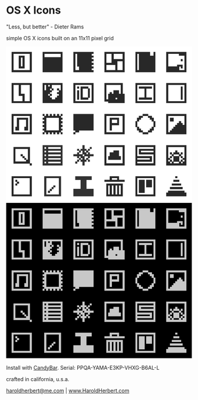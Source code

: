 OS X Icons
==========

"Less, but better" - Dieter Rams

simple OS X icons built on an 11x11 pixel grid

![OS X Icon set](dark/img/os-x-icon-set.png)
![OS X Icon set](light/img/os-x-icon-set.png)

Install with [CandyBar](http://panic.com/candybar/d/CandyBar%203.3.4.zip).
Serial: PPQA-YAMA-E3KP-VHXG-B6AL-L

crafted in california, u.s.a.

haroldherbert@me.com |
www.HaroldHerbert.com
